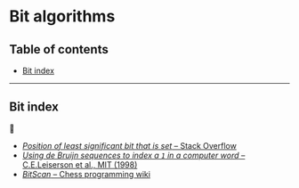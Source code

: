 # Bit algorithms

## Table of contents

* [Bit index](#bit-index)

---

## Bit index

:link:

* [*Position of least significant bit that is set* &ndash; Stack Overflow](https://stackoverflow.com/questions/757059/position-of-least-significant-bit-that-is-set/757266)
* [*Using de Bruijn sequences to index a `1` in a computer word* &ndash; C.E.Leiserson et al., MIT (1998)](http://supertech.csail.mit.edu/papers/debruijn.pdf)
* [*BitScan* &ndash; Chess programming wiki](https://www.chessprogramming.org/BitScan)
 <!-- Donald Knuth (2009). The Art of Computer Programming, Volume 4, Fascicle 1: Bitwise tricks & techniques, as Pre-Fascicle 1a postscript, p 10 -->
